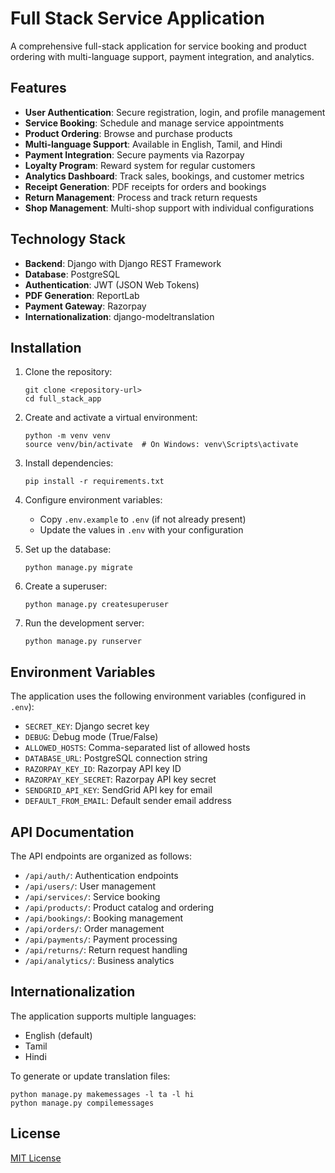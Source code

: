 # Full Stack Service Application

A comprehensive full-stack application for service booking and product ordering with multi-language support, payment integration, and analytics.

## Features

- **User Authentication**: Secure registration, login, and profile management
- **Service Booking**: Schedule and manage service appointments
- **Product Ordering**: Browse and purchase products
- **Multi-language Support**: Available in English, Tamil, and Hindi
- **Payment Integration**: Secure payments via Razorpay
- **Loyalty Program**: Reward system for regular customers
- **Analytics Dashboard**: Track sales, bookings, and customer metrics
- **Receipt Generation**: PDF receipts for orders and bookings
- **Return Management**: Process and track return requests
- **Shop Management**: Multi-shop support with individual configurations

## Technology Stack

- **Backend**: Django with Django REST Framework
- **Database**: PostgreSQL
- **Authentication**: JWT (JSON Web Tokens)
- **PDF Generation**: ReportLab
- **Payment Gateway**: Razorpay
- **Internationalization**: django-modeltranslation

## Installation

1. Clone the repository:
   ```
   git clone <repository-url>
   cd full_stack_app
   ```

2. Create and activate a virtual environment:
   ```
   python -m venv venv
   source venv/bin/activate  # On Windows: venv\Scripts\activate
   ```

3. Install dependencies:
   ```
   pip install -r requirements.txt
   ```

4. Configure environment variables:
   - Copy `.env.example` to `.env` (if not already present)
   - Update the values in `.env` with your configuration

5. Set up the database:
   ```
   python manage.py migrate
   ```

6. Create a superuser:
   ```
   python manage.py createsuperuser
   ```

7. Run the development server:
   ```
   python manage.py runserver
   ```

## Environment Variables

The application uses the following environment variables (configured in `.env`):

- `SECRET_KEY`: Django secret key
- `DEBUG`: Debug mode (True/False)
- `ALLOWED_HOSTS`: Comma-separated list of allowed hosts
- `DATABASE_URL`: PostgreSQL connection string
- `RAZORPAY_KEY_ID`: Razorpay API key ID
- `RAZORPAY_KEY_SECRET`: Razorpay API key secret
- `SENDGRID_API_KEY`: SendGrid API key for email
- `DEFAULT_FROM_EMAIL`: Default sender email address

## API Documentation

The API endpoints are organized as follows:

- `/api/auth/`: Authentication endpoints
- `/api/users/`: User management
- `/api/services/`: Service booking
- `/api/products/`: Product catalog and ordering
- `/api/bookings/`: Booking management
- `/api/orders/`: Order management
- `/api/payments/`: Payment processing
- `/api/returns/`: Return request handling
- `/api/analytics/`: Business analytics

## Internationalization

The application supports multiple languages:

- English (default)
- Tamil
- Hindi

To generate or update translation files:

```
python manage.py makemessages -l ta -l hi
python manage.py compilemessages
```

## License

[MIT License](LICENSE)